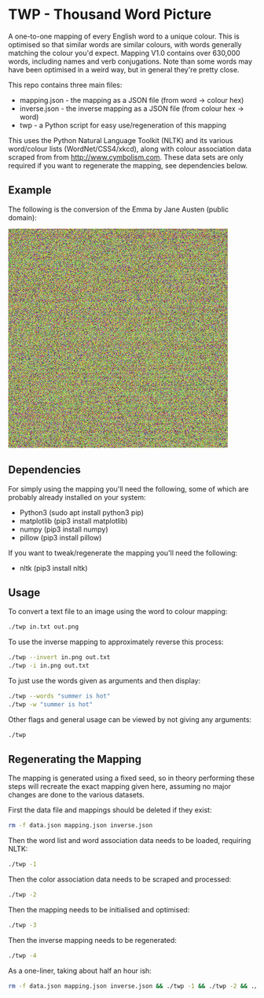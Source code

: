 
# TWP - Thousand Word Picture

A one-to-one mapping of every English word to a unique colour.
This is optimised so that similar words are similar colours, with words generally matching the colour you'd expect.
Mapping V1.0 contains over 630,000 words, including names and verb conjugations.
Note than some words may have been optimised in a weird way, but in general they're pretty close.

This repo contains three main files:
 - mapping.json - the mapping as a JSON file (from word -> colour hex) 
 - inverse.json - the inverse mapping as a JSON file  (from colour hex -> word)
 - twp - a Python script for easy use/regeneration of this mapping

This uses the Python Natural Language Toolkit (NLTK) and its various word/colour lists (WordNet/CSS4/xkcd), 
along with colour association data scraped from from <http://www.cymbolism.com>. These data sets are only required if you want
to regenerate the mapping, see dependencies below.

## Example

The following is the conversion of the Emma by Jane Austen (public domain):

![Emma by Jane Austen, converted to colours using TWP mapping V1.0](https://github.com/lumorti/twp/raw/master/emma.png "Example conversion of Emma")

## Dependencies

For simply using the mapping you'll need the following, some of which are probably already installed on your system:
 - Python3 (sudo apt install python3 pip)
 - matplotlib (pip3 install matplotlib)
 - numpy (pip3 install numpy)
 - pillow (pip3 install pillow)

If you want to tweak/regenerate the mapping you'll need the following:
 - nltk (pip3 install nltk)

## Usage

To convert a text file to an image using the word to colour mapping:

```bash
./twp in.txt out.png
```

To use the inverse mapping to approximately reverse this process:

```bash
./twp --invert in.png out.txt
./twp -i in.png out.txt
```

To just use the words given as arguments and then display:

```bash
./twp --words "summer is hot"
./twp -w "summer is hot"
```

Other flags and general usage can be viewed by not giving any arguments:

```bash
./twp
```

## Regenerating the Mapping

The mapping is generated using a fixed seed, so in theory performing these steps will recreate the exact mapping given here, assuming no major changes are done to the various datasets.

First the data file and mappings should be deleted if they exist:

```bash
rm -f data.json mapping.json inverse.json
```

Then the word list and word association data needs to be loaded, requiring NLTK:

```bash
./twp -1
```

Then the color association data needs to be scraped and processed:

```bash
./twp -2
```

Then the mapping needs to be initialised and optimised:

```bash
./twp -3
```

Then the inverse mapping needs to be regenerated:

```bash
./twp -4
```

As a one-liner, taking about half an hour ish:

```bash
rm -f data.json mapping.json inverse.json && ./twp -1 && ./twp -2 && ./twp -3 && ./twp -4
```
